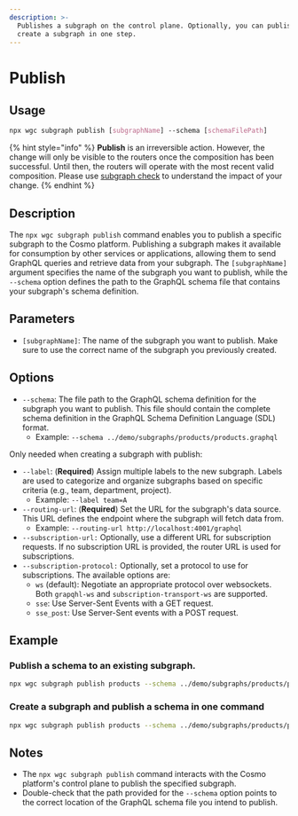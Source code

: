 ```yaml
---
description: >-
  Publishes a subgraph on the control plane. Optionally, you can publish and
  create a subgraph in one step.
---
```


# Publish

## **Usage**

```css
npx wgc subgraph publish [subgraphName] --schema [schemaFilePath]
```

{% hint style="info" %}
**Publish** is an irreversible action. However, the change will only be visible to the routers once the composition has been successful. Until then, the routers will operate with the most recent valid composition. Please use [subgraph check](check.md) to understand the impact of your change.
{% endhint %}

## **Description**

The `npx wgc subgraph publish` command enables you to publish a specific subgraph to the Cosmo platform. Publishing a subgraph makes it available for consumption by other services or applications, allowing them to send GraphQL queries and retrieve data from your subgraph. The `[subgraphName]` argument specifies the name of the subgraph you want to publish, while the `--schema` option defines the path to the GraphQL schema file that contains your subgraph's schema definition.

## **Parameters**

* `[subgraphName]`: The name of the subgraph you want to publish. Make sure to use the correct name of the subgraph you previously created.

## **Options**

* `--schema`: The file path to the GraphQL schema definition for the subgraph you want to publish. This file should contain the complete schema definition in the GraphQL Schema Definition Language (SDL) format.
  * Example: `--schema ../demo/subgraphs/products/products.graphql`

Only needed when creating a subgraph with publish:

* `--label`: (**Required**) Assign multiple labels to the new subgraph. Labels are used to categorize and organize subgraphs based on specific criteria (e.g., team, department, project).
  * Example: `--label team=A`
* `--routing-url`: (**Required**) Set the URL for the subgraph's data source. This URL defines the endpoint where the subgraph will fetch data from.
  * Example: `--routing-url http://localhost:4001/graphql`
* `--subscription-url:` Optionally, use a different URL for subscription requests. If no subscription URL is provided, the router URL is used for subscriptions.
* `--subscription-protocol:` Optionally, set a protocol to use for subscriptions. The available options are:
  * `ws` (default): Negotiate an appropriate protocol over websockets. Both `grapqhl-ws` and `subscription-transport-ws` are supported.
  * `sse`: Use Server-Sent Events with a GET request.
  * `sse_post`: Use Server-Sent events with a POST request.

## **Example**

### Publish a schema to an existing subgraph.

```bash
npx wgc subgraph publish products --schema ../demo/subgraphs/products/products.graphql
```

### **Create a subgraph and publish a schema in one command**

```bash
npx wgc subgraph publish products --schema ../demo/subgraphs/products/products.graphql --routing-url http://localhost:4001/graphql --label=team=A
```

## **Notes**

* The `npx wgc subgraph publish` command interacts with the Cosmo platform's control plane to publish the specified subgraph.
* Double-check that the path provided for the `--schema` option points to the correct location of the GraphQL schema file you intend to publish.
